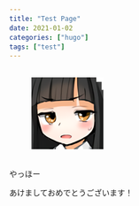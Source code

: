 ```yaml
---
title: "Test Page"
date: 2021-01-02
categories: ["hugo"]
tags: ["test"]
---
```


<div class="yswpsb-container yswpsb-type-r">
   <div class="yswpsb-icon">
       <figure class="yswpsb-image"><br />
           <img src="./profile.png" alt=""><br />
       </figure><br />
       <div class="yswpsb-name"> </div>
   </div>
   <div class="yswpsb-content">
       <div class="yswpsb-balloon">やっほー</div>
   </div>
</div>

あけましておめでとうございます！

